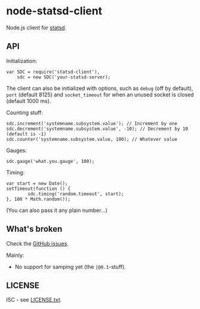 node-statsd-client
==================

Node.js client for [statsd](https://github.com/etsy/statsd).

API
---

Initialization:

    var SDC = require('statsd-client'),
		sdc = new SDC('your-statsd-server);

The client can also be initialized with options, such as `debug` (off by
default), `port` (default 8125) and `socket_timeout` for when an unused socket
is closed (default 1000 ms).

Counting stuff:

    sdc.increment('systemname.subsystem.value'); // Increment by one
	sdc.decrement('systemname.subsystem.value', -10); // Decrement by 10 (default is -1)
	sdc.counter('systemname.subsystem.value, 100); // Whatever value

Gauges:

	sdc.gauge('what.you.gauge', 100);

Timing:

	var start = new Date();
	setTimeout(function () {
			sdc.timing('random.timeout', start);
	}, 100 * Math.random());

(You can also pass it any plain number...)

What's broken
-------------

Check the [GitHub issues](https://github.com/msiebuhr/node-statsd-client/issues).

Mainly:

 * No support for samping yet (the `|@0.1`-stuff).

LICENSE
-------

ISC - see
[LICENSE.txt](https://github.com/msiebuhr/node-statsd-client/blob/master/LICENSE.txt).
